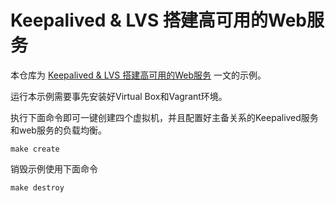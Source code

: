 # Keepalived & LVS 搭建高可用的Web服务

本仓库为 [Keepalived & LVS 搭建高可用的Web服务](https://github.com/mylxsw/growing-up/tree/master/doc/keepalived-and-lvs.md) 一文的示例。

运行本示例需要事先安装好Virtual Box和Vagrant环境。

执行下面命令即可一键创建四个虚拟机，并且配置好主备关系的Keepalived服务和web服务的负载均衡。

    make create

销毁示例使用下面命令

    make destroy

